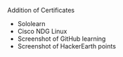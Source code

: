 Addition of Certificates
* Sololearn
* Cisco NDG Linux
* Screenshot of GitHub learning
* Screenshot of HackerEarth points
